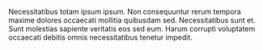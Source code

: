 Necessitatibus totam ipsum ipsum. Non consequuntur rerum tempora maxime dolores occaecati mollitia quibusdam sed. Necessitatibus sunt et. Sunt molestias sapiente veritatis eos sed eum. Harum corrupti voluptatem occaecati debitis omnis necessitatibus tenetur impedit.